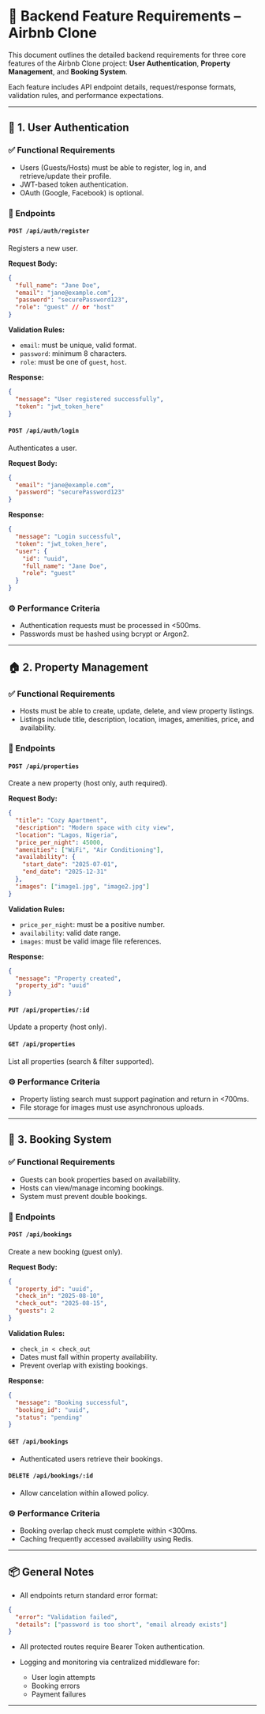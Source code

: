 # 📄 Backend Feature Requirements – Airbnb Clone

This document outlines the detailed backend requirements for three core features of the Airbnb Clone project: **User Authentication**, **Property Management**, and **Booking System**.

Each feature includes API endpoint details, request/response formats, validation rules, and performance expectations.

---

## 🔐 1. User Authentication

### ✅ Functional Requirements
- Users (Guests/Hosts) must be able to register, log in, and retrieve/update their profile.
- JWT-based token authentication.
- OAuth (Google, Facebook) is optional.

### 📌 Endpoints

#### `POST /api/auth/register`
Registers a new user.

**Request Body:**
```json
{
  "full_name": "Jane Doe",
  "email": "jane@example.com",
  "password": "securePassword123",
  "role": "guest" // or "host"
}
```

**Validation Rules:**
- `email`: must be unique, valid format.
- `password`: minimum 8 characters.
- `role`: must be one of `guest`, `host`.

**Response:**
```json
{
  "message": "User registered successfully",
  "token": "jwt_token_here"
}
```

#### `POST /api/auth/login`
Authenticates a user.

**Request Body:**
```json
{
  "email": "jane@example.com",
  "password": "securePassword123"
}
```

**Response:**
```json
{
  "message": "Login successful",
  "token": "jwt_token_here",
  "user": {
    "id": "uuid",
    "full_name": "Jane Doe",
    "role": "guest"
  }
}
```

### ⚙️ Performance Criteria
- Authentication requests must be processed in <500ms.
- Passwords must be hashed using bcrypt or Argon2.

---

## 🏠 2. Property Management

### ✅ Functional Requirements
- Hosts must be able to create, update, delete, and view property listings.
- Listings include title, description, location, images, amenities, price, and availability.

### 📌 Endpoints

#### `POST /api/properties`
Create a new property (host only, auth required).

**Request Body:**
```json
{
  "title": "Cozy Apartment",
  "description": "Modern space with city view",
  "location": "Lagos, Nigeria",
  "price_per_night": 45000,
  "amenities": ["WiFi", "Air Conditioning"],
  "availability": {
    "start_date": "2025-07-01",
    "end_date": "2025-12-31"
  },
  "images": ["image1.jpg", "image2.jpg"]
}
```

**Validation Rules:**
- `price_per_night`: must be a positive number.
- `availability`: valid date range.
- `images`: must be valid image file references.

**Response:**
```json
{
  "message": "Property created",
  "property_id": "uuid"
}
```

#### `PUT /api/properties/:id`
Update a property (host only).

#### `GET /api/properties`
List all properties (search & filter supported).

### ⚙️ Performance Criteria
- Property listing search must support pagination and return in <700ms.
- File storage for images must use asynchronous uploads.

---

## 📅 3. Booking System

### ✅ Functional Requirements
- Guests can book properties based on availability.
- Hosts can view/manage incoming bookings.
- System must prevent double bookings.

### 📌 Endpoints

#### `POST /api/bookings`
Create a new booking (guest only).

**Request Body:**
```json
{
  "property_id": "uuid",
  "check_in": "2025-08-10",
  "check_out": "2025-08-15",
  "guests": 2
}
```

**Validation Rules:**
- `check_in < check_out`
- Dates must fall within property availability.
- Prevent overlap with existing bookings.

**Response:**
```json
{
  "message": "Booking successful",
  "booking_id": "uuid",
  "status": "pending"
}
```

#### `GET /api/bookings`
- Authenticated users retrieve their bookings.

#### `DELETE /api/bookings/:id`
- Allow cancelation within allowed policy.

### ⚙️ Performance Criteria
- Booking overlap check must complete within <300ms.
- Caching frequently accessed availability using Redis.

---

## 📦 General Notes

- All endpoints return standard error format:
```json
{
  "error": "Validation failed",
  "details": ["password is too short", "email already exists"]
}
```

- All protected routes require Bearer Token authentication.

- Logging and monitoring via centralized middleware for:
  - User login attempts
  - Booking errors
  - Payment failures

---
